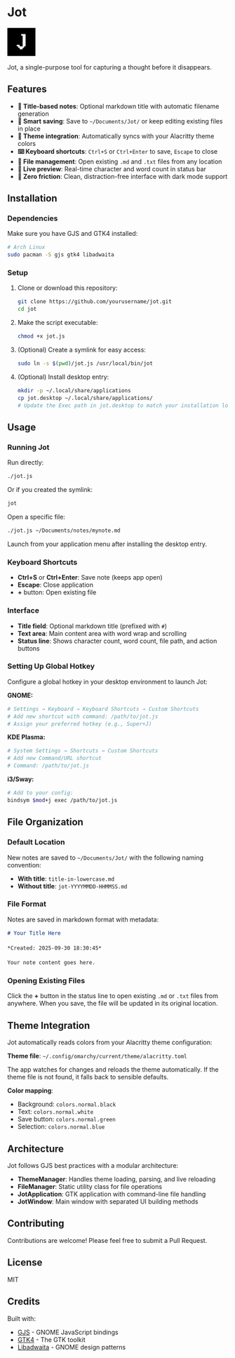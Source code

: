 # Jot

<img src="icon.png" alt="Jot Icon" width="64" height="64" />

Jot, a single-purpose tool for capturing a thought before it disappears.

## Features

- **📝 Title-based notes**: Optional markdown title with automatic filename generation
- **💾 Smart saving**: Save to `~/Documents/Jot/` or keep editing existing files in place
- **🎨 Theme integration**: Automatically syncs with your Alacritty theme colors
- **⌨️ Keyboard shortcuts**: `Ctrl+S` or `Ctrl+Enter` to save, `Escape` to close
- **📂 File management**: Open existing `.md` and `.txt` files from any location
- **🔄 Live preview**: Real-time character and word count in status bar
- **🎯 Zero friction**: Clean, distraction-free interface with dark mode support

## Installation

### Dependencies

Make sure you have GJS and GTK4 installed:

```bash
# Arch Linux
sudo pacman -S gjs gtk4 libadwaita
```

### Setup

1. Clone or download this repository:
   ```bash
   git clone https://github.com/yourusername/jot.git
   cd jot
   ```

2. Make the script executable:
   ```bash
   chmod +x jot.js
   ```

3. (Optional) Create a symlink for easy access:
   ```bash
   sudo ln -s $(pwd)/jot.js /usr/local/bin/jot
   ```

4. (Optional) Install desktop entry:
   ```bash
   mkdir -p ~/.local/share/applications
   cp jot.desktop ~/.local/share/applications/
   # Update the Exec path in jot.desktop to match your installation location
   ```

## Usage

### Running Jot

Run directly:
```bash
./jot.js
```

Or if you created the symlink:
```bash
jot
```

Open a specific file:
```bash
./jot.js ~/Documents/notes/mynote.md
```

Launch from your application menu after installing the desktop entry.

### Keyboard Shortcuts

- **Ctrl+S** or **Ctrl+Enter**: Save note (keeps app open)
- **Escape**: Close application
- **+** button: Open existing file

### Interface

- **Title field**: Optional markdown title (prefixed with `#`)
- **Text area**: Main content area with word wrap and scrolling
- **Status line**: Shows character count, word count, file path, and action buttons

### Setting Up Global Hotkey

Configure a global hotkey in your desktop environment to launch Jot:

**GNOME:**
```bash
# Settings → Keyboard → Keyboard Shortcuts → Custom Shortcuts
# Add new shortcut with command: /path/to/jot.js
# Assign your preferred hotkey (e.g., Super+J)
```

**KDE Plasma:**
```bash
# System Settings → Shortcuts → Custom Shortcuts
# Add new Command/URL shortcut
# Command: /path/to/jot.js
```

**i3/Sway:**
```bash
# Add to your config:
bindsym $mod+j exec /path/to/jot.js
```

## File Organization

### Default Location

New notes are saved to `~/Documents/Jot/` with the following naming convention:

- **With title**: `title-in-lowercase.md`
- **Without title**: `jot-YYYYMMDD-HHMMSS.md`

### File Format

Notes are saved in markdown format with metadata:

```markdown
# Your Title Here

*Created: 2025-09-30 18:30:45*

Your note content goes here.
```

### Opening Existing Files

Click the **+** button in the status line to open existing `.md` or `.txt` files from anywhere. When you save, the file will be updated in its original location.

## Theme Integration

Jot automatically reads colors from your Alacritty theme configuration:

**Theme file**: `~/.config/omarchy/current/theme/alacritty.toml`

The app watches for changes and reloads the theme automatically. If the theme file is not found, it falls back to sensible defaults.

**Color mapping**:
- Background: `colors.normal.black`
- Text: `colors.normal.white`
- Save button: `colors.normal.green`
- Selection: `colors.normal.blue`

## Architecture

Jot follows GJS best practices with a modular architecture:

- **ThemeManager**: Handles theme loading, parsing, and live reloading
- **FileManager**: Static utility class for file operations
- **JotApplication**: GTK application with command-line file handling
- **JotWindow**: Main window with separated UI building methods

## Contributing

Contributions are welcome! Please feel free to submit a Pull Request.

## License

MIT

## Credits

Built with:
- [GJS](https://gjs.guide/) - GNOME JavaScript bindings
- [GTK4](https://www.gtk.org/) - The GTK toolkit
- [Libadwaita](https://gnome.pages.gitlab.gnome.org/libadwaita/) - GNOME design patterns
